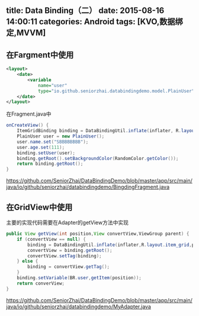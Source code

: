 title: Data Binding（二）
date: 2015-08-16 14:00:11
categories: Android
tags: [KVO,数据绑定,MVVM]
---
<!--more-->
## 在Fargment中使用
```xml
<layout>
    <date>
        <variable
            name="user"
            type="io.github.seniorzhai.databindingdemo.model.PlainUser" />
    </date>
</layout>
```
在Fragment.java中
```java
onCreateView() {
    ItemGridBinding binding = DataBindingUtil.inflate(inflater, R.layout.item_grid, container, false);
    PlainUser user = new PlainUser();
    user.name.set("SBBBBBBBB");
    user.age.set(111);
    binding.setUser(user);
    binding.getRoot().setBackgroundColor(RandomColor.getColor());
    return binding.getRoot();
}
```
<https://github.com/SeniorZhai/DataBindingDemo/blob/master/app/src/main/java/io/github/seniorzhai/databindingdemo/BingdingFragment.java>

## 在GridView中使用
主要的实现代码需要在Adapter的getView方法中实现
```java
public View getView(int position,View convertView,ViewGroup parent) {
    if (convertView == null) {
        binding = DataBindingUtil.inflate(inflater,R.layout.item_grid,parent,false);
        convertView = binding.getRoot();
        convertView.setTag(binding);
    } else {
        binding = convertView.getTag();
    }
    binding.setVariable(BR.user,getItem(position));
    return converView;
} 
```
<https://github.com/SeniorZhai/DataBindingDemo/blob/master/app/src/main/java/io/github/seniorzhai/databindingdemo/MyAdapter.java>

